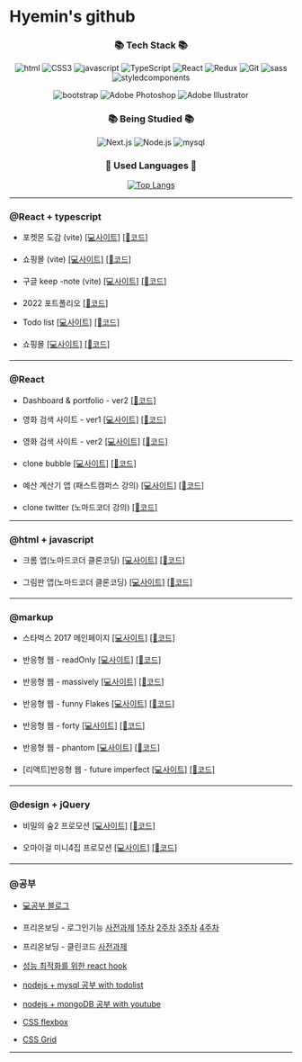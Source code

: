 # Hyemin's github

<div align="center">

### 📚 Tech Stack 📚</h3>

![html](https://img.shields.io/badge/Html5-orange?style=flat-square&logo=html5&logoColor=white)
![CSS3](https://img.shields.io/badge/CSS3-blue?style=flat-square&logo=css3&logoColor=white)
![javascript](https://img.shields.io/badge/Javascript-FFCA28?style=flat-square&logo=javascript&logoColor=white)
![TypeScript](https://img.shields.io/badge/TypeScript-3178C6?style=flat-square&logo=TypeScript&logoColor=white)
![React](https://img.shields.io/badge/React-61dafb?style=flat-square&logo=React&logoColor=white)
![Redux](https://img.shields.io/badge/Redux-764ABC?style=flat-square&logo=Redux&logoColor=white)
![Git](https://img.shields.io/badge/Git-181717?style=flat-square&logo=Github&logoColor=white)
![sass](https://img.shields.io/badge/Sass-CC6699?style=flat-square&logo=Sass&logoColor=white)
![styledcomponents](https://img.shields.io/badge/styledcomponents-DB7093?style=flat-square&logo=styledcomponents&logoColor=white)

![bootstrap](https://img.shields.io/badge/Bootstrap-7952B3?style=flat-square&logo=Bootstrap&logoColor=white)
![Adobe Photoshop](https://img.shields.io/badge/AdobePhotoshop-31A8FF?style=flat-square&logo=Adobe&logoColor=white)
![Adobe Illustrator](https://img.shields.io/badge/AdobeIllustrator-FF9A00?style=flat-square&logo=Adobe&logoColor=white)

### 📚 Being Studied 📚</h3>
![Next.js](https://img.shields.io/badge/Next.js-000000?style=flat-square&logo=nextdotjs&logoColor=black)
![Node.js](https://img.shields.io/badge/Node.js-339933?style=flat-square&logo=Node.js&logoColor=white)
![mysql](https://img.shields.io/badge/mysql-4479A1?style=flat-square&logo=mysql&logoColor=whit)

### 🌈 Used Languages 🌈

[![Top Langs](https://github-readme-stats.vercel.app/api/top-langs/?username=hyemin12&layout=compact)](https://github.com/hyemin12/github-readme-stats)

</div>

---

### @React + typescript

- 포켓몬 도감 (vite)
  [[💻사이트]](https://my-pokemon-app-d036d.firebaseapp.com/)
  [[🔧코드]](https://github.com/hyemin12/react-pokemon-app)

- 쇼핑몰 (vite)
  [[💻사이트]](https://react-shop-app-4692d.firebaseapp.com/)
  [[🔧코드]](https://github.com/hyemin12/react-vite-shop-app)
  
- 구글 keep -note (vite)
  [[💻사이트]](https://hyemin12.github.io/react-note-app/)
  [[🔧코드]](https://github.com/hyemin12/react-note-app)

- 2022 포트폴리오
  [[🔧코드]](https://github.com/hyemin12/2022_portfolio)

- Todo list
  [[💻사이트]](https://hm-tsc-todo-app.netlify.app)
  [[🔧코드]](https://github.com/hyemin12/typescript-todo-app)

- 쇼핑몰
  [[💻사이트]](https://h-m-shop.netlify.app/)
  [[🔧코드]](https://github.com/hyemin12/react-shop-practice-app/)

---

### @React
  
- Dashboard & portfolio - ver2
  [[🔧코드]](https://github.com/hyemin12/react-dashboard)
  
- 영화 검색 사이트 - ver1
  [[💻사이트]](https://hm-react-movie-app-version.netlify.app/)
  [[🔧코드]](https://github.com/hyemin12/react-movie-app-version1)

- 영화 검색 사이트 - ver2
  [[💻사이트]](https://react-movie-app-1f5ff8.netlify.app/)
  [[🔧코드]](https://github.com/hyemin12/react-movie-app)

- clone bubble
  [[💻사이트]](https://wizardly-hermann-7fecb3.netlify.app/)
  [[🔧코드]](https://github.com/hyemin12/gomin-talk-app)

- 예산 계산기 앱 (패스트캠퍼스 강의)
  [[💻사이트]](https://hyemin12.github.io/react-budget-calcultor/)
  [[🔧코드]](https://github.com/hyemin12/react-budget-calcultor)

- clone twitter (노마드코더 강의)
  [[🔧코드]](https://github.com/hyemin12/react-firebase-twitterp)


---

### @html + javascript

- 크롬 앱(노마드코더 클론코딩)
  [[💻사이트]](https://hyemin12.github.io/vanillaJS-chrome-app/)
  [[🔧코드]](https://github.com/hyemin12/vanillaJS-chrome-app)

- 그림판 앱(노마드코더 클론코딩)
  [[💻사이트]](https://hyemin12.github.io/vanillaJS-paint-app/)
  [[🔧코드]](https://github.com/hyemin12/vanillaJS-paint-app)


---


### @markup

- 스타벅스 2017 메인페이지
  [[💻사이트]](https://starbucks-responsive-app-ee135b.netlify.app)
  [[🔧코드]](https://github.com/hyemin12/vanilla-starbucks-app)

- 반응형 웹 - readOnly
  [[💻사이트]](https://hyemin12.github.io/responsive-webstie-readOnly/)
  [[🔧코드]](https://github.com/hyemin12/responsive-webstie-readOnly)

- 반응형 웹 - massively
  [[💻사이트]](https://hyemin12.github.io/responsive-webstie-massively/)
  [[🔧코드]](https://github.com/hyemin12/responsive-webstie-massivelyp)

- 반응형 웹 - funny Flakes
  [[💻사이트]](https://hyemin12.github.io/responsive-webstie-funnyFlakes/)
  [[🔧코드]](https://github.com/hyemin12/responsive-webstie-funnyFlakes)

- 반응형 웹 - forty
  [[💻사이트]](https://hyemin12.github.io/responsive-webstie-forty/)
  [[🔧코드]](https://github.com/hyemin12/responsive-webstie-forty/)

- 반응형 웹 - phantom
  [[💻사이트]](https://hyemin12.github.io/responsive-webstie-phantom/)
  [[🔧코드]](https://github.com/hyemin12/responsive-webstie-phantom/)

- [리액트]반응형 웹 - future imperfect
  [[💻사이트]](https://hyemin12.github.io/responsive-site-future_imperfect/)
  [[🔧코드]](https://github.com/hyemin12/responsive-site-future_imperfect)

---

### @design + jQuery

- 비밀의 숲2 프로모션
  [[💻사이트]](https://hyemin12.github.io/web-design-portfolio/01Stranger2/)
  [[🔧코드]](https://github.com/hyemin12/web-design-portfolio/tree/master/01Stranger2)

- 오마이걸 미니4집 프로모션
  [[💻사이트]](https://hyemin12.github.io/web-design-portfolio/03OHMYGIRL)
  [[🔧코드]](https://github.com/hyemin12/web-design-portfolio/tree/master/03OHMYGIRL)

---

### @공부

- [💻공부 블로그](https://hyemin12.github.io)

- 프리온보딩 - 로그인기능
  [사전과제](https://github.com/hyemin12/wanted-pre-onboarding-10-FE-quest)
  [1주차](https://github.com/hyemin12/wanted-pre-onboarding-10-fe-q1)
  [2주차](https://github.com/hyemin12/wanted-pre-onboarding-10-fe-q2)
  [3주차](https://github.com/hyemin12/wanted-pre-onboarding-10-fe-q3)
  [4주차](https://github.com/hyemin12/wanted-pre-onboarding-10-fe-q4)

- 프리온보딩 - 클린코드
  [사전과제](https://hyemin12.github.io/posts/%ED%94%84%EB%A6%AC%EC%98%A8%EB%B3%B4%EB%94%A9%ED%81%B4%EB%A6%B0%EC%BD%94%EB%93%9C1/)

- [성능 최적화를 위한 react hook](https://github.com/hyemin12/react-hook-study)

- [nodejs + mysql 공부 with todolist](https://github.com/hyemin12/typescript-todo-nodejs)

- [nodejs + mongoDB 공부 with youtube](https://github.com/hyemin12/nodejs_mongodb)

- [CSS flexbox](https://github.com/hyemin12/css-flexbox)

- [CSS Grid](https://github.com/hyemin12/css-grid)

---
